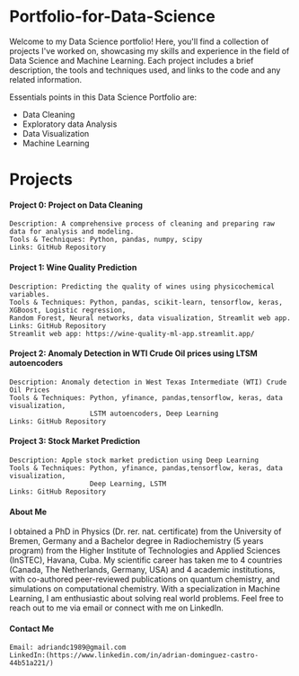 # Portfolio-for-Data-Science


Welcome to my Data Science portfolio! Here, you'll find a collection of projects I've worked on, showcasing my skills and experience in the field of Data Science and Machine Learning. Each project includes a brief description, the tools and techniques used, and links to the code and any related information.

Essentials points in this Data Science Portfolio are:
* Data Cleaning
* Exploratory data Analysis
* Data Visualization
* Machine Learning

# Projects

#### Project 0: Project on Data Cleaning
    Description: A comprehensive process of cleaning and preparing raw data for analysis and modeling. 
    Tools & Techniques: Python, pandas, numpy, scipy
    Links: GitHub Repository

#### Project 1: Wine Quality Prediction

    Description: Predicting the quality of wines using physicochemical variables.
    Tools & Techniques: Python, pandas, scikit-learn, tensorflow, keras, XGBoost, Logistic regression, 
    Random Forest, Neural networks, data visualization, Streamlit web app.
    Links: GitHub Repository
    Streamlit web app: https://wine-quality-ml-app.streamlit.app/

#### Project 2: Anomaly Detection in WTI Crude Oil prices using LTSM autoencoders

    Description: Anomaly detection in West Texas Intermediate (WTI) Crude Oil Prices
    Tools & Techniques: Python, yfinance, pandas,tensorflow, keras, data visualization, 
                        LSTM autoencoders, Deep Learning
    Links: GitHub Repository  

#### Project 3: Stock Market Prediction
    Description: Apple stock market prediction using Deep Learning
    Tools & Techniques: Python, yfinance, pandas,tensorflow, keras, data visualization, 
                        Deep Learning, LSTM
    Links: GitHub Repository




 
    

    
#### About Me
I obtained a PhD in Physics (Dr. rer. nat. certificate) from the University of Bremen, Germany and a Bachelor degree in Radiochemistry (5 years program) from the Higher Institute of Technologies and Applied Sciences (InSTEC), Havana, Cuba. My scientific career has taken me to 4 countries (Canada, The Netherlands, Germany, USA) and 4 academic institutions, with co-authored peer-reviewed publications on quantum chemistry, and simulations on computational chemistry.
With a specialization in Machine Learning, I am enthusiastic about solving real world problems. 
Feel free to reach out to me via email or connect with me on LinkedIn.

#### Contact Me

    Email: adriandc1989@gmail.com
    LinkedIn:(https://www.linkedin.com/in/adrian-dominguez-castro-44b51a221/)

    
